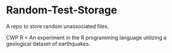 # Random-Test-Storage
A repo to store random unassociated files.

CWP R = An experiment in the R programming language utilizing a geological dataset of earthquakes.
